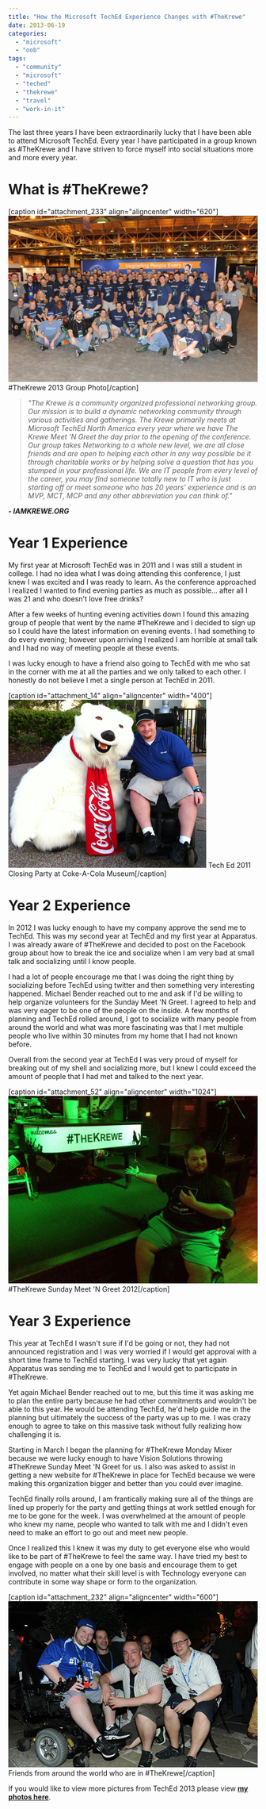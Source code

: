 ```yaml
---
title: "How the Microsoft TechEd Experience Changes with #TheKrewe"
date: 2013-06-19
categories: 
  - "microsoft"
  - "oob"
tags: 
  - "community"
  - "microsoft"
  - "teched"
  - "thekrewe"
  - "travel"
  - "work-in-it"
---
```


The last three years I have been extraordinarily lucky that I have been able to attend Microsoft TechEd. Every year I have participated in a group known as #TheKrewe and I have striven to force myself into social situations more and more every year.

# What is #TheKrewe?

\[caption id="attachment\_233" align="aligncenter" width="620"\][![#TheKrewe 2013 Group Photo](images/MJM_1595-1024x680.jpg)](http://mattblogsit.com/wp-content/uploads/2013/06/MJM_1595.jpg) #TheKrewe 2013 Group Photo\[/caption\]

> _"The Krewe is a community organized professional networking group. Our mission is to build a dynamic networking community through various activities and gatherings. The Krewe primarily meets at Microsoft TechEd North America every year where we have The Krewe Meet 'N Greet the day prior to the opening of the conference. Our group takes Networking to a whole new level, we are all close friends and are open to helping each other in any way possible be it through charitable works or by helping solve a question that has you stumped in your professional life. We are IT people from every level of the career, you may find someone totally new to IT who is just starting off or meet someone who has 20 years’ experience and is an MVP, MCT, MCP and any other abbreviation you can think of."_

_**\- IAMKREWE.ORG**_

# Year 1 Experience

My first year at Microsoft TechEd was in 2011 and I was still a student in college. I had no idea what I was doing attending this conference, I just knew I was excited and I was ready to learn. As the conference approached I realized I wanted to find evening parties as much as possible... after all I was 21 and who doesn't love free drinks?<!--more-->

After a few weeks of hunting evening activities down I found this amazing group of people that went by the name #TheKrewe and I decided to sign up so I could have the latest information on evening events. I had something to do every evening; however upon arriving I realized I am horrible at small talk and I had no way of meeting people at these events.

I was lucky enough to have a friend also going to TechEd with me who sat in the corner with me at all the parties and we only talked to each other. I honestly do not believe I met a single person at TechEd in 2011.

\[caption id="attachment\_14" align="aligncenter" width="400"\][![Tech Ed 2011 Closing Party at Coke-A-Cola Museum](images/summer2011.jpg)](http://mattblogsit.com/wp-content/uploads/2012/11/summer2011.jpg) Tech Ed 2011 Closing Party at Coke-A-Cola Museum\[/caption\]

# Year 2 Experience

In 2012 I was lucky enough to have my company approve the send me to TechEd. This was my second year at TechEd and my first year at Apparatus. I was already aware of #TheKrewe and decided to post on the Facebook group about how to break the ice and socialize when I am very bad at small talk and socializing until I know people.

I had a lot of people encourage me that I was doing the right thing by socializing before TechEd using twitter and then something very interesting happened. Michael Bender reached out to me and ask if I'd be willing to help organize volunteers for the Sunday Meet 'N Greet. I agreed to help and was very eager to be one of the people on the inside. A few months of planning and TechEd rolled around, I got to socialize with many people from around the world and what was more fascinating was that I met multiple people who live within 30 minutes from my home that I had not known before.

Overall from the second year at TechEd I was very proud of myself for breaking out of my shell and socializing more, but I knew I could exceed the amount of people that I had met and talked to the next year.

\[caption id="attachment\_52" align="aligncenter" width="1024"\][![#TheKrewe Sunday Meet 'N Greet 2012](images/2012-06-11T06-04-22_20.jpg)](http://mattblogsit.com/wp-content/uploads/2012/06/2012-06-11T06-04-22_20.jpg) #TheKrewe Sunday Meet 'N Greet 2012\[/caption\]

# Year 3 Experience

This year at TechEd I wasn't sure if I'd be going or not, they had not announced registration and I was very worried if I would get approval with a short time frame to TechEd starting. I was very lucky that yet again Apparatus was sending me to TechEd and I would get to participate in #TheKrewe.

Yet again Michael Bender reached out to me, but this time it was asking me to plan the entire party because he had other commitments and wouldn't be able to this year. He would be attending TechEd, he'd help guide me in the planning but ultimately the success of the party was up to me. I was crazy enough to agree to take on this massive task without fully realizing how challenging it is.

Starting in March I began the planning for #TheKrewe Monday Mixer because we were lucky enough to have Vision Solutions throwing #TheKrewe Sunday Meet 'N Greet for us. I also was asked to assist in getting a new website for #TheKrewe in place for TechEd because we were making this organization bigger and better than you could ever imagine.

TechEd finally rolls around, I am frantically making sure all of the things are lined up properly for the party and getting things at work settled enough for me to be gone for the week. I was overwhelmed at the amount of people who knew my name, people who wanted to talk with me and I didn't even need to make an effort to go out and meet new people.

Once I realized this I knew it was my duty to get everyone else who would like to be part of #TheKrewe to feel the same way. I have tried my best to engage with people on a one by one basis and encourage them to get involved, no matter what their skill level is with Technology everyone can contribute in some way shape or form to the organization.

\[caption id="attachment\_232" align="aligncenter" width="600"\][![Friends from around the world who are in #TheKrewe](images/MJM_1609.jpg)](http://mattblogsit.com/wp-content/uploads/2013/06/MJM_1609.jpg) Friends from around the world who are in #TheKrewe\[/caption\]

If you would like to view more pictures from TechEd 2013 please view **[my photos here](http://sdrv.ms/11LlPSm)**.
